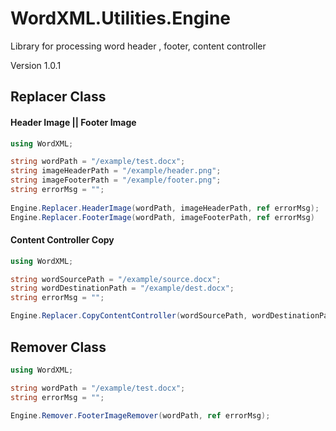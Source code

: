 # WordXML.Utilities.Engine
Library for processing word header , footer, content controller

Version 1.0.1

## Replacer Class

#### Header Image || Footer Image

```` C#
using WordXML;

string wordPath = "/example/test.docx";
string imageHeaderPath = "/example/header.png";
string imageFooterPath = "/example/footer.png";
string errorMsg = "";
		
Engine.Replacer.HeaderImage(wordPath, imageHeaderPath, ref errorMsg);
Engine.Replacer.FooterImage(wordPath, imageFooterPath, ref errorMsg)

````

#### Content Controller Copy

``` C#
using WordXML;

string wordSourcePath = "/example/source.docx";
string wordDestinationPath = "/example/dest.docx";		
string errorMsg = "";

Engine.Replacer.CopyContentController(wordSourcePath, wordDestinationPath, ref errorMsg);
```

## Remover Class

``` C#
using WordXML;

string wordPath = "/example/test.docx";	
string errorMsg = "";
		
Engine.Remover.FooterImageRemover(wordPath, ref errorMsg);
```
